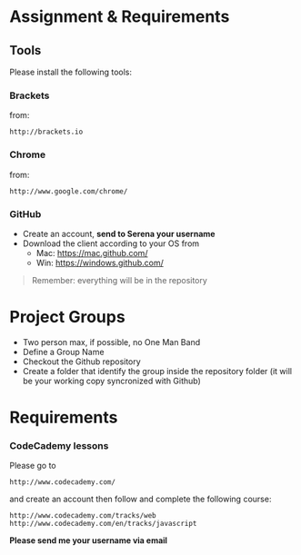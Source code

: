 # Assignment & Requirements


## Tools

Please install the following tools:


### Brackets

from:

	http://brackets.io


### Chrome

from:

	http://www.google.com/chrome/
	
	
### GitHub

- Create an account, **send to Serena your username**
- Download the client according to your OS from
	- Mac: https://mac.github.com/
	- Win: https://windows.github.com/
	
> Remember: everything will be in the repository


# Project Groups

- Two person max, if possible, no One Man Band
- Define a Group Name
- Checkout the Github repository
- Create a folder that identify the group inside the repository folder (it will be your working copy syncronized with Github)
	


# Requirements

### CodeCademy lessons

Please go to 
	
	http://www.codecademy.com/
	
and create an account then follow and complete the following course:

	http://www.codecademy.com/tracks/web
	http://www.codecademy.com/en/tracks/javascript
	
**Please send me your username via email**

	